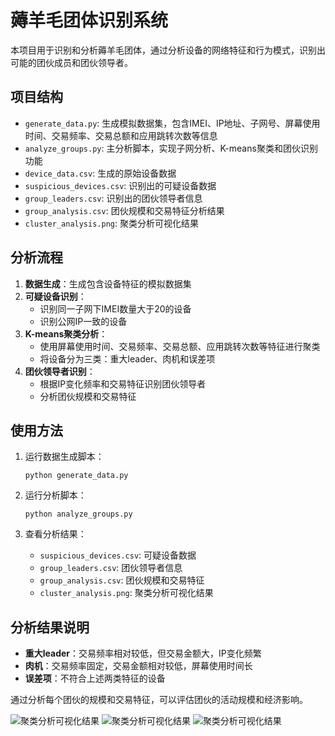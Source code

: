 # 薅羊毛团体识别系统

本项目用于识别和分析薅羊毛团体，通过分析设备的网络特征和行为模式，识别出可能的团伙成员和团伙领导者。

## 项目结构

- `generate_data.py`: 生成模拟数据集，包含IMEI、IP地址、子网号、屏幕使用时间、交易频率、交易总额和应用跳转次数等信息
- `analyze_groups.py`: 主分析脚本，实现子网分析、K-means聚类和团伙识别功能
- `device_data.csv`: 生成的原始设备数据
- `suspicious_devices.csv`: 识别出的可疑设备数据
- `group_leaders.csv`: 识别出的团伙领导者信息
- `group_analysis.csv`: 团伙规模和交易特征分析结果
- `cluster_analysis.png`: 聚类分析可视化结果

## 分析流程

1. **数据生成**：生成包含设备特征的模拟数据集
2. **可疑设备识别**：
   - 识别同一子网下IMEI数量大于20的设备
   - 识别公网IP一致的设备
3. **K-means聚类分析**：
   - 使用屏幕使用时间、交易频率、交易总额、应用跳转次数等特征进行聚类
   - 将设备分为三类：重大leader、肉机和误差项
4. **团伙领导者识别**：
   - 根据IP变化频率和交易特征识别团伙领导者
   - 分析团伙规模和交易特征

## 使用方法

1. 运行数据生成脚本：
   ```
   python generate_data.py
   ```

2. 运行分析脚本：
   ```
   python analyze_groups.py
   ```

3. 查看分析结果：
   - `suspicious_devices.csv`: 可疑设备数据
   - `group_leaders.csv`: 团伙领导者信息
   - `group_analysis.csv`: 团伙规模和交易特征
   - `cluster_analysis.png`: 聚类分析可视化结果

## 分析结果说明

- **重大leader**：交易频率相对较低，但交易金额大，IP变化频繁
- **肉机**：交易频率固定，交易金额相对较低，屏幕使用时间长
- **误差项**：不符合上述两类特征的设备

通过分析每个团伙的规模和交易特征，可以评估团伙的活动规模和经济影响。

![聚类分析可视化结果](群控/result/cluster_analysis.png)
![聚类分析可视化结果](群控/result/visualization/feature_correlation.png)
![聚类分析可视化结果](群控/result/visualization/group_size_distribution.png)